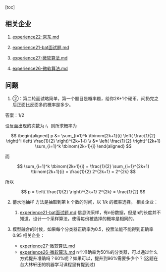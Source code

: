 [toc]

## 相关企业

1. [experience22-京东.md](experience22-京东.md)
2. [experience21-bat面试题.md]( experience21-bat面试题.md )
3. [experience27-微软算法.md](experience27-微软算法.md)

1. [experience26-微软算法.md](experience26-微软算法.md)

## 问题

1. ②：第二轮面试略简单，第一个题目是概率题，给你2K+1个硬币，问扔完之后正面比反面多的概率是多少。

答案：1/2

设反面出现的次数为 $i$，则所求概率为

$$
\begin{aligned}
p &= \sum_{i=1}^k  \tbinom{2k+1}{i} \left( \frac{1}{2} \right)^i \left( \frac{1}{2} \right)^{2k+1-i} \\ 
&= \left( \frac{1}{2} \right)^{2k+1} \sum_{i=1}^k  \tbinom{2k+1}{i} 
\end{aligned}
$$

而 

$$
\sum_{i=1}^k  \tbinom{2k+1}{i}  = \frac{1}{2} \sum_{i=1}^{2k+1}  \tbinom{2k+1}{i}  = \frac{1}{2}  2^{2k+1} =  2^{2k}
$$

所以

$$
p = \left( \frac{1}{2} \right)^{2k+1} 2^{2k} =  \frac{1}{2}
$$

2. 蓄水池抽样
    方法是抽取到第 k 个数的时间，以 1/k 的概率选择。
相关企业： 
    1. [experience21-bat面试题.md]( experience21-bat面试题.md ) 信息流采样，有n份数据，但是n的长度并不知道，设计一个采样算法，使得每份被选择的概率是相同的。

3. 模型融合的时候，如果每个分类器正确率为0.5，投票法能不能得到正确率0.95
相关企业：
    - [experience27-微软算法.md](experience27-微软算法.md)
    - [experience26-微软算法.md](experience26-微软算法.md) n个准确率为50%的分类器，可以通过什么方式提升准确吗？60%呢？如果可以，提升到96%需要多少个？(这题在台大林轩田的机器学习课程里有提到过) 